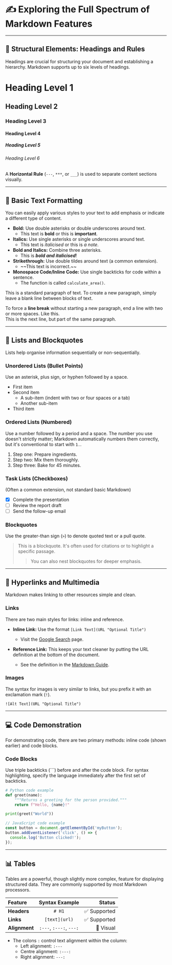 # ✍️ Exploring the Full Spectrum of Markdown Features


-----

## 🚀 Structural Elements: Headings and Rules

Headings are crucial for structuring your document and establishing a hierarchy. Markdown supports up to six levels of headings.

# Heading Level 1

## Heading Level 2

### Heading Level 3

#### Heading Level 4

##### Heading Level 5

###### Heading Level 6

A **Horizontal Rule** (`---`, `***`, or `___`) is used to separate content sections visually.

-----

## 🔡 Basic Text Formatting

You can easily apply various styles to your text to add emphasis or indicate a different type of content.

  * **Bold:** Use double asterisks or double underscores around text.
      * This text is **bold** or this is **important**.
  * **Italics:** Use single asterisks or single underscores around text.
      * This text is *italicised* or this is *a note*.
  * **Bold and Italics:** Combine three asterisks.
      * This is ***bold and italicised***\!
  * **Strikethrough:** Use double tildes around text (a common extension).
      * \~\~This text is incorrect.\~\~
  * **Monospace Code/Inline Code:** Use single backticks for code within a sentence.
      * The function is called `calculate_area()`.

This is a standard paragraph of text. To create a new paragraph, simply leave a blank line between blocks of text.

To force a **line break** without starting a new paragraph, end a line with two or more spaces.
Like this.  
This is the next line, but part of the same paragraph.

-----

## 📃 Lists and Blockquotes

Lists help organise information sequentially or non-sequentially.

### Unordered Lists (Bullet Points)

Use an asterisk, plus sign, or hyphen followed by a space.

  * First item
  * Second item
      * A sub-item (indent with two or four spaces or a tab)
      * Another sub-item
  * Third item

### Ordered Lists (Numbered)

Use a number followed by a period and a space. The number you use doesn't strictly matter; Markdown automatically numbers them correctly, but it's conventional to start with `1.`.

1.  Step one: Prepare ingredients.
2.  Step two: Mix them thoroughly.
3.  Step three: Bake for 45 minutes.

### Task Lists (Checkboxes)

(Often a common extension, not standard basic Markdown)

  * [x] Complete the presentation
  * [ ] Review the report draft
  * [ ] Send the follow-up email

### Blockquotes

Use the greater-than sign (`>`) to denote quoted text or a pull quote.

> This is a blockquote. It's often used for citations or to highlight a specific passage.
>
> > You can also nest blockquotes for deeper emphasis.

-----

## 🔗 Hyperlinks and Multimedia

Markdown makes linking to other resources simple and clean.

### Links

There are two main styles for links: inline and reference.

  * **Inline Link:** Use the format `[Link Text](URL "Optional Title")`

      * Visit the [Google Search](https://www.google.com "Search Engine") page.

  * **Reference Link:** This keeps your text cleaner by putting the URL definition at the bottom of the document.

      * See the definition in the [Markdown Guide][1].

### Images

The syntax for images is very similar to links, but you prefix it with an exclamation mark (`!`).

`![Alt Text](URL "Optional Title")`

-----

## 💻 Code Demonstration

For demonstrating code, there are two primary methods: inline code (shown earlier) and code blocks.

### Code Blocks

Use triple backticks (\`\`\`) before and after the code block. For syntax highlighting, specify the language immediately after the first set of backticks.

```python
# Python code example
def greet(name):
    """Returns a greeting for the person provided."""
    return f"Hello, {name}!"

print(greet("World"))
```

```javascript
// JavaScript code example
const button = document.getElementById('myButton');
button.addEventListener('click', () => {
  console.log('Button clicked!');
});
```

-----

## 📊 Tables

Tables are a powerful, though slightly more complex, feature for displaying structured data. They are commonly supported by most Markdown processors.

| Feature | Syntax Example | Status |
| :--- | :---: | ---: |
| **Headers** | `# H1` | ✅ Supported |
| **Links** | `[text](url)` | ✅ Supported |
| **Alignment** | `:---`, `:---:`, `---:` | 🎨 Visual |

  * The colons `:` control text alignment within the column:
      * Left alignment: `:---`
      * Centre alignment: `:---:`
      * Right alignment: `---:`

[1]: https://www.google.com/search?q=%5Bhttps://www.markdownguide.org%5D\(https://www.markdownguide.org\) "The Definitive Guide to Markdown"